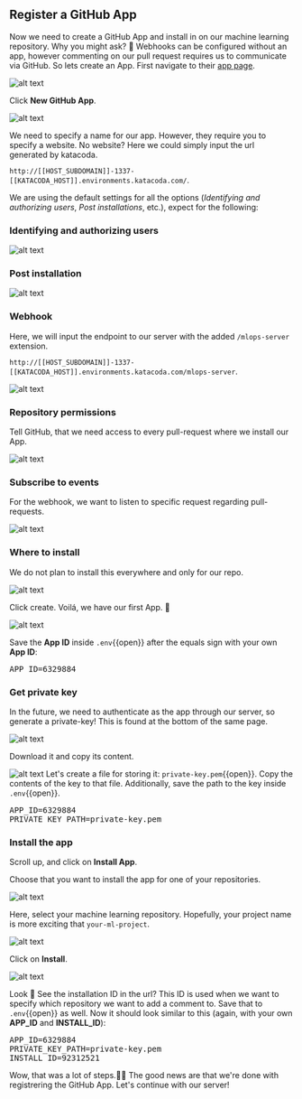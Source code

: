 ## Register a GitHub App

Now we need to create a GitHub App and install in on our machine learning repository. Why you might ask? 🧐 Webhooks can be configured without an app, however commenting on our pull request requires us to communicate via GitHub. So lets create an App. First navigate to their [app page](https://github.com/settings/apps).

![alt text](./assets/add_app.png "create_app")

Click __New GitHub App__.

![alt text](./assets/create_app_1.png "create_app")

We need to specify a name for our app. However, they require you to specify a website. No website? Here we could simply input the url generated by katacoda.  

`http://[[HOST_SUBDOMAIN]]-1337-[[KATACODA_HOST]].environments.katacoda.com/`.

We are using the default settings for all the options (_Identifying and authorizing users_, _Post installations_, etc.), expect for the following:

### Identifying and authorizing users

![alt text](./assets/identifying_and_authorizing_users.png "create_app")

### Post installation

![alt text](./assets/post_installation.png "create_app")

### Webhook
Here, we will input the endpoint to our server with the added `/mlops-server` extension.

`http://[[HOST_SUBDOMAIN]]-1337-[[KATACODA_HOST]].environments.katacoda.com/mlops-server`.

![alt text](./assets/create_app_webhook_1.png "create_app")

### Repository permissions
Tell GitHub, that we need access to every pull-request where we install our App.

![alt text](./assets/create_app_perm.png "create_app")

### Subscribe to events
For the webhook, we want to listen to specific request regarding pull-requests. 

![alt text](./assets/create_app_subscribe.png "create_app")

### Where to install 
We do not plan to install this everywhere and only for our repo. 

![alt text](./assets/create_app_where.png "create_app")

Click create. Voilá, we have our first App. 🥳

![alt text](./assets/about_app.png "create_app")

Save the __App ID__ inside `.env`{{open}} after the equals sign with your own __App ID__:
<pre class="file">
APP_ID=6329884
</pre>

### Get private key
In the future, we need to authenticate as the app through our server, so generate a private-key! This is found at the bottom of the same page.

![alt text](./assets/gene_key.png "create_app")

Download it and copy its content.  

![alt text](./assets/save_private_key.png "create_app")
Let's create a file for storing it: `private-key.pem`{{open}}. Copy the contents of the key to that file. Additionally, save the path to the key inside `.env`{{open}}.  

<pre class="file">
APP_ID=6329884
PRIVATE_KEY_PATH=private-key.pem
</pre>

### Install the app

Scroll up, and click on __Install App__. 

Choose that you want to install the app for one of your repositories. 

![alt text](./assets/install_app.png "create_app")

Here, select your machine learning repository. Hopefully, your project name is more exciting that `your-ml-project`.

![alt text](./assets/select_ml_repo.png "create_app")

Click on __Install__.

![alt text](./assets/installation.png "create_app")

Look 👀 See the installation ID in the url? This ID is used when we want to specify which repository we want to add a comment to. Save that to `.env`{{open}} as well. Now it should look similar to this (again, with your own __APP_ID__ and __INSTALL_ID__):

<pre class="file">
APP_ID=6329884
PRIVATE_KEY_PATH=private-key.pem
INSTALL_ID=92312521
</pre>

Wow, that was a lot of steps.😮‍💨 The good news are that we're done with registrering the GitHub App. Let's continue with our server!